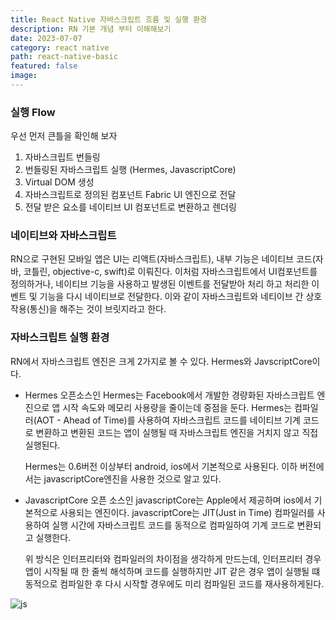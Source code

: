 ```yaml
---
title: React Native 자바스크립트 흐름 및 실행 환경
description: RN 기본 개념 부터 이해해보기
date: 2023-07-07
category: react native
path: react-native-basic
featured: false
image:
---
```


### 실행 Flow

우선 먼저 큰틀을 확인해 보자

1. 자바스크립트 번들링
2. 번들링된 자바스크립트 실행 (Hermes, JavascriptCore)
3. Virtual DOM 생성
4. 자바스크립트로 정의된 컴포넌트 Fabric UI 엔진으로 전달
5. 전달 받은 요소를 네이티브 UI 컴포넌트로 변환하고 렌더링

### 네이티브와 자바스크립트

RN으로 구현된 모바일 앱은 UI는 리액트(자바스크립트), 내부 기능은 네이티브 코드(자바, 코틀린, objective-c, swift)로 이뤄진다.
이처럼 자바스크립트에서 UI컴포넌트를 정의하거나, 네이티브 기능을 사용하고 발생된 이벤트를 전달받아 처리 하고 처리한 이벤트 및 기능을 다시 네이티브로 전달한다. 이와 같이 자바스크립트와 네티이브 간 상호작용(통신)을 해주는 것이 브릿지라고 한다.

### 자바스크립트 실행 환경

RN에서 자바스크립트 엔진은 크게 2가지로 볼 수 있다. Hermes와 JavscriptCore이다.

- Hermes
  오픈소스인 Hermes는 Facebook에서 개발한 경량화된 자바스크립트 엔진으로 앱 시작 속도와 메모리 사용량을 줄이는데 중점을 둔다.
  Hermes는 컴파일러(AOT - Ahead of Time)를 사용하여 자바스크립트 코드를 네이티브 기계 코드로 변환하고 변환된 코드는 앱이 실행될 때 자바스크립트 엔진을 거치지 않고 직접 실행된다.

  Hermes는 0.6버전 이상부터 android, ios에서 기본적으로 사용된다. 이하 버전에서는 javascriptCore엔진을 사용한 것으로 알고 있다.

- JavascriptCore
  오픈 소스인 javascriptCore는 Apple에서 제공하며 ios에서 기본적으로 사용되는 엔진이다. javascriptCore는 JIT(Just in Time) 컴파일러를 사용하여 실행 시간에 자바스크립트 코드를 동적으로 컴파일하여 기계 코드로 변환되고 실행한다.

  위 방식은 인터프리터와 컴파일러의 차이점을 생각하게 만드는데, 인터프리터 경우 앱이 시작될 때 한 줄씩 해석하며 코드를 실행하지만 JIT 같은 경우 앱이 실행될 떄 동적으로 컴파일한 후 다시 시작할 경우에도 미리 컴파일된 코드를 재사용하게된다.

![js](https://res.cloudinary.com/practicaldev/image/fetch/s--4BoQvPVu--/c_imagga_scale,f_auto,fl_progressive,h_900,q_auto,w_1600/https://dev-to-uploads.s3.amazonaws.com/i/yy7z4lnp33tfov8s7wmu.jpg)
